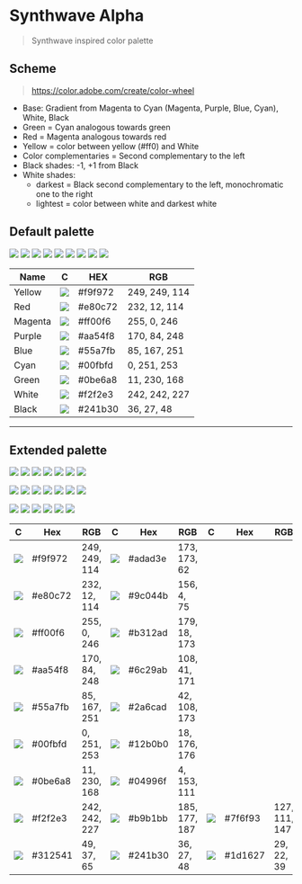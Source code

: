 # Synthwave Alpha

> Synthwave inspired color palette

## Scheme

> https://color.adobe.com/create/color-wheel

* Base: Gradient from Magenta to Cyan (Magenta, Purple, Blue, Cyan), White, Black
* Green = Cyan analogous towards green
* Red = Magenta analogous towards red
* Yellow = color between yellow (#ff0) and White
* Color complementaries = Second complementary to the left
* Black shades: -1, +1 from Black
* White shades: 
   * darkest = Black second complementary to the left, monochromatic one to the right
   * lightest = color between white and darkest white

## Default palette

![](https://via.placeholder.com/64/f9f972/?text=+)
![](https://via.placeholder.com/64/e80c72/?text=+)
![](https://via.placeholder.com/64/ff00f6/?text=+)
![](https://via.placeholder.com/64/aa54f8/?text=+)
![](https://via.placeholder.com/64/55a7fb/?text=+)
![](https://via.placeholder.com/64/00fbfd/?text=+)
![](https://via.placeholder.com/64/0be6a8/?text=+)
![](https://via.placeholder.com/64/f2f2e3/?text=+)
![](https://via.placeholder.com/64/241b30/?text=+)

Name | C | HEX | RGB
--- | --- | --- | ---
Yellow | ![](https://via.placeholder.com/24/f9f972/?text=+) | #f9f972 | 249, 249, 114
Red | ![](https://via.placeholder.com/24/e80c72/?text=+) | #e80c72 | 232, 12, 114
Magenta | ![](https://via.placeholder.com/24/ff00f6/?text=+) | #ff00f6 | 255, 0, 246
Purple | ![](https://via.placeholder.com/24/aa54f8/?text=+) | #aa54f8 | 170, 84, 248
Blue | ![](https://via.placeholder.com/24/55a7fb/?text=+) | #55a7fb | 85, 167, 251
Cyan | ![](https://via.placeholder.com/24/00fbfd/?text=+) | #00fbfd | 0, 251, 253
Green | ![](https://via.placeholder.com/24/0be6a8/?text=+) | #0be6a8 | 11, 230, 168
White | ![](https://via.placeholder.com/24/f2f2e3/?text=+) | #f2f2e3 | 242, 242, 227
Black | ![](https://via.placeholder.com/24/241b30/?text=+) | #241b30 | 36, 27, 48

---

## Extended palette

![](https://via.placeholder.com/64/f9f972/?text=+)
![](https://via.placeholder.com/64/e80c72/?text=+)
![](https://via.placeholder.com/64/ff00f6/?text=+)
![](https://via.placeholder.com/64/aa54f8/?text=+)
![](https://via.placeholder.com/64/55a7fb/?text=+)
![](https://via.placeholder.com/64/00fbfd/?text=+)
![](https://via.placeholder.com/64/0be6a8/?text=+)

![](https://via.placeholder.com/64/adad3e/?text=+)
![](https://via.placeholder.com/64/9c044b/?text=+)
![](https://via.placeholder.com/64/b312ad/?text=+)
![](https://via.placeholder.com/64/6c29ab/?text=+)
![](https://via.placeholder.com/64/2a6cad/?text=+)
![](https://via.placeholder.com/64/12b0b0/?text=+)
![](https://via.placeholder.com/64/04996f/?text=+)

![](https://via.placeholder.com/64/f2f2e3/?text=+)
![](https://via.placeholder.com/64/b9b1bb/?text=+)
![](https://via.placeholder.com/64/7f6f93/?text=+)
![](https://via.placeholder.com/64/312541/?text=+)
![](https://via.placeholder.com/64/241b30/?text=+)
![](https://via.placeholder.com/64/1d1627/?text=+)

C | Hex | RGB | C | Hex | RGB | C | Hex | RGB
--- | --- | --- | --- | --- | --- | --- | --- | ---
![](https://via.placeholder.com/24/f9f972/?text=+) | #f9f972 | 249, 249, 114 | ![](https://via.placeholder.com/24/adad3e/?text=+) | #adad3e | 173, 173, 62
![](https://via.placeholder.com/24/e80c72/?text=+) | #e80c72 | 232, 12, 114 | ![](https://via.placeholder.com/24/9c044b/?text=+) | #9c044b | 156, 4, 75
![](https://via.placeholder.com/24/ff00f6/?text=+) | #ff00f6 | 255, 0, 246 | ![](https://via.placeholder.com/24/b312ad/?text=+) | #b312ad | 179, 18, 173
![](https://via.placeholder.com/24/aa54f8/?text=+) | #aa54f8 | 170, 84, 248 | ![](https://via.placeholder.com/24/6c29ab/?text=+) | #6c29ab | 108, 41, 171
![](https://via.placeholder.com/24/55a7fb/?text=+) | #55a7fb | 85, 167, 251 | ![](https://via.placeholder.com/24/2a6cad/?text=+) | #2a6cad | 42, 108, 173
![](https://via.placeholder.com/24/00fbfd/?text=+) | #00fbfd | 0, 251, 253 | ![](https://via.placeholder.com/24/12b0b0/?text=+) | #12b0b0 | 18, 176, 176
![](https://via.placeholder.com/24/0be6a8/?text=+) | #0be6a8 | 11, 230, 168 | ![](https://via.placeholder.com/24/04996f/?text=+) | #04996f | 4, 153, 111
![](https://via.placeholder.com/24/f2f2e3/?text=+) | #f2f2e3 | 242, 242, 227 | ![](https://via.placeholder.com/24/b9b1bb/?text=+) | #b9b1bb | 185, 177, 187 | ![](https://via.placeholder.com/24/7f6f93/?text=+) | #7f6f93 | 127, 111, 147
![](https://via.placeholder.com/24/312541/?text=+) | #312541 | 49, 37, 65 | ![](https://via.placeholder.com/24/241b30/?text=+) | #241b30 | 36, 27, 48 | ![](https://via.placeholder.com/24/1d1627/?text=+)  | #1d1627 | 29, 22, 39
